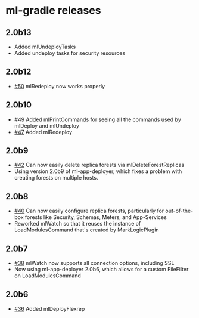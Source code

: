 # ml-gradle releases

## 2.0b13

* Added mlUndeployTasks
* Added undeploy tasks for security resources

## 2.0b12

* [#50](https://github.com/rjrudin/ml-gradle/issues/50) mlRedeploy now works properly

## 2.0b10

* [#49](https://github.com/rjrudin/ml-gradle/issues/49) Added mlPrintCommands for seeing all the commands used by
mlDeploy and mlUndeploy
* [#47](https://github.com/rjrudin/ml-gradle/issues/47) Added mlRedeploy

## 2.0b9

* [#42](https://github.com/rjrudin/ml-gradle/issues/42) Can now easily delete replica forests via mlDeleteForestReplicas
* Using version 2.0b9 of ml-app-deployer, which fixes a problem with creating forests on multiple hosts.

## 2.0b8

* [#40](https://github.com/rjrudin/ml-gradle/issues/40) Can now easily configure replica forests, particularly for
out-of-the-box forests like Security, Schemas, Meters, and App-Services 
* Reworked mlWatch so that it reuses the instance of LoadModulesCommand that's created by MarkLogicPlugin

## 2.0b7

* [#38](https://github.com/rjrudin/ml-gradle/issues/38) mlWatch now supports all connection options, including SSL 
* Now using ml-app-deployer 2.0b6, which allows for a custom FileFilter on LoadModulesCommand
 
## 2.0b6

* [#36](https://github.com/rjrudin/ml-gradle/issues/36) Added mlDeployFlexrep
